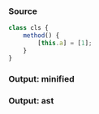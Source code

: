 ### Source
```js parse:stmt
class cls {
    method() {
        [this.a] = [1];
    }
}
```

### Output: minified
### Output: ast
